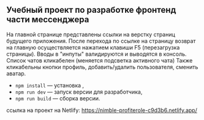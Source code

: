 ## Учебный проект по разработке фронтенд части мессенджера

На главной странице представлены ссылки на верстку страниц будущего приложения.
После перехода по ссылке на страницу возврат на главную осуществляется нажатием клавиши F5 (перезагрузка страницы).
Вводы в "инпуты" валидируются и выводятся в консоль.
Список чатов кликабелен (меняется подсветка активного чата)
Также кликабельны кнопки профиль, добавить/удалить пользователя, сменить аватар.

-   `npm install` — установка ,
-   `npm run dev` — запуск версии для разработчика,
-   `npm run build` — сборка версии.

ссылка на проект на Netlify:
https://nimble-profiterole-c9d3b6.netlify.app/
